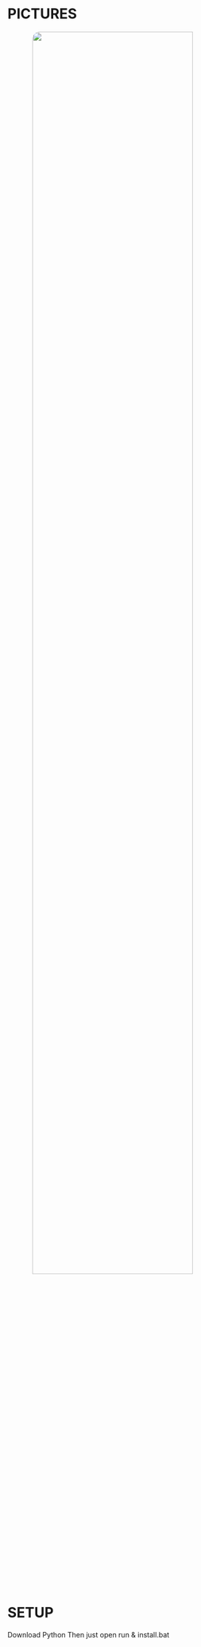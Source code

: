 # PICTURES
<img style="border-radius: 15px; display: block; margin-left: auto; margin-right: auto; margin-bottom:20px;" width="80%" src="https://github.com/fudrk/sniping-links/blob/main/img/image_2024-03-20_204526118.png"></img>
# SETUP 
Download Python
Then just open run & install.bat

